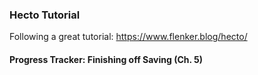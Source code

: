 ### Hecto Tutorial
Following a great tutorial: https://www.flenker.blog/hecto/

#### Progress Tracker: Finishing off Saving (Ch. 5)